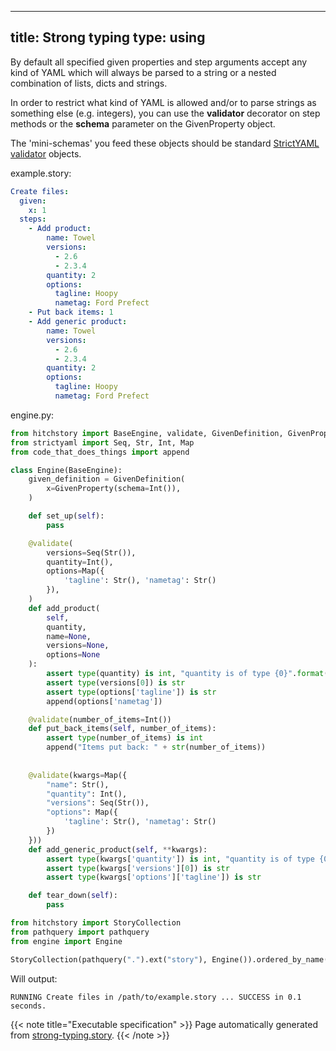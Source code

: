 
---
title: Strong typing
type: using
---



By default all specified given properties and
step arguments accept any kind of YAML which
will always be parsed to a string or
a nested combination of lists, dicts and strings.

In order to restrict what kind of YAML is allowed
and/or to parse strings as something else (e.g.
integers), you can use the **validator** decorator
on step methods or the **schema** parameter
on the GivenProperty object.

The 'mini-schemas' you feed these objects should
be standard [StrictYAML validator](https://hitchdev.com/strictyaml/using/alpha/scalar)
objects.




example.story:

```yaml
Create files:
  given:
    x: 1
  steps:
    - Add product:
        name: Towel
        versions:
          - 2.6
          - 2.3.4
        quantity: 2
        options:
          tagline: Hoopy
          nametag: Ford Prefect
    - Put back items: 1
    - Add generic product:
        name: Towel
        versions:
          - 2.6
          - 2.3.4
        quantity: 2
        options:
          tagline: Hoopy
          nametag: Ford Prefect

```









engine.py:

```python
from hitchstory import BaseEngine, validate, GivenDefinition, GivenProperty
from strictyaml import Seq, Str, Int, Map
from code_that_does_things import append

class Engine(BaseEngine):
    given_definition = GivenDefinition(
        x=GivenProperty(schema=Int()),
    )

    def set_up(self):
        pass

    @validate(
        versions=Seq(Str()),
        quantity=Int(),
        options=Map({
            'tagline': Str(), 'nametag': Str()
        }),
    )
    def add_product(
        self,
        quantity,
        name=None,
        versions=None,
        options=None
    ):
        assert type(quantity) is int, "quantity is of type {0}".format(type(quantity))
        assert type(versions[0]) is str
        assert type(options['tagline']) is str
        append(options['nametag'])

    @validate(number_of_items=Int())
    def put_back_items(self, number_of_items):
        assert type(number_of_items) is int
        append("Items put back: " + str(number_of_items))
      
  
    @validate(kwargs=Map({
        "name": Str(),
        "quantity": Int(),
        "versions": Seq(Str()),
        "options": Map({
            'tagline': Str(), 'nametag': Str()
        })
    }))
    def add_generic_product(self, **kwargs):
        assert type(kwargs['quantity']) is int, "quantity is of type {0}".format(type(kwargs['quantity']))
        assert type(kwargs['versions'][0]) is str
        assert type(kwargs['options']['tagline']) is str

    def tear_down(self):
        pass

```



```python
from hitchstory import StoryCollection
from pathquery import pathquery
from engine import Engine

```






```python
StoryCollection(pathquery(".").ext("story"), Engine()).ordered_by_name().play()

```

Will output:
```
RUNNING Create files in /path/to/example.story ... SUCCESS in 0.1 seconds.
```











{{< note title="Executable specification" >}}
Page automatically generated from <a href="https://github.com/hitchdev/hitchstory/blob/master/hitch/strong-typing.story">strong-typing.story</a>.
{{< /note >}}
